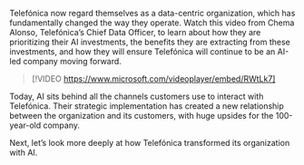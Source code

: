 Telefónica now regard themselves as a data-centric organization, which has fundamentally changed the way they operate. Watch this video from Chema Alonso, Telefónica’s Chief Data Officer, to learn about how they are prioritizing their AI investments, the benefits they are extracting from these investments, and how they will ensure Telefónica will continue to be an AI-led company moving forward.

> [!VIDEO https://www.microsoft.com/videoplayer/embed/RWtLk7]

Today, AI sits behind all the channels customers use to interact with Telefónica. Their strategic implementation has created a new relationship between the organization and its customers, with huge upsides for the 100-year-old company.

Next, let’s look more deeply at how Telefónica transformed its organization with AI.